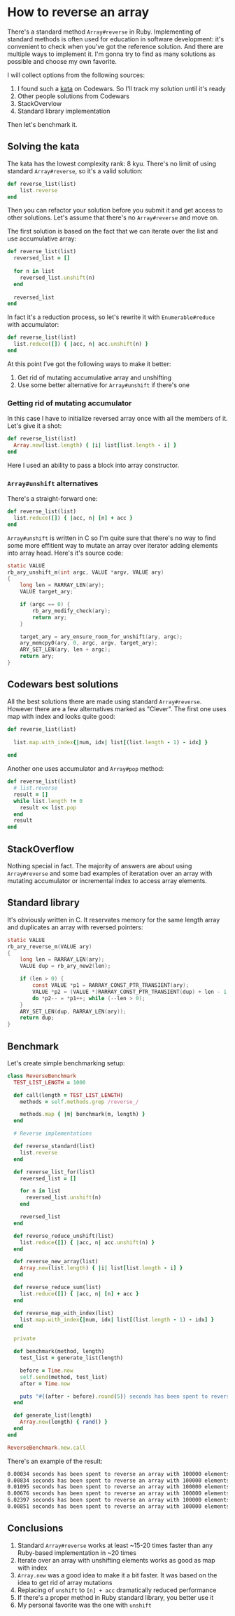 # How to reverse an array

There's a standard method `Array#reverse` in Ruby. Implementing of standard methods is often used for education in software development: it's convenient to check when you've got the reference solution. And there are multiple ways to implement it. I'm gonna try to find as many solutions as possible and choose my own favorite.

I will collect options from the following sources:

1. I found such a [kata](https://www.codewars.com/kata/53da6d8d112bd1a0dc00008b) on Codewars. So I'll track my solution until it's ready
2. Other people solutions from Codewars
2. StackOvervlow
3. Standard library implementation
  
Then let's benchmark it.

## Solving the kata

The kata has the lowest complexity rank: 8 kyu. There's no limit of using standard `Array#reverse`, so it's a valid solution:
 
```ruby
def reverse_list(list)
	list.reverse
end
```

Then you can refactor your solution before you submit it and get access to other solutions. Let's assume that there's no `Array#reverse` and move on.

The first solution is based on the fact that we can iterate over the list and use accumulative array:
 
```ruby
def reverse_list(list)
  reversed_list = []
	
  for n in list
    reversed_list.unshift(n)
  end
  
  reversed_list
end
```
 
In fact it's a reduction process, so let's rewrite it with `Enumerable#reduce` with accumulator:
 
```ruby
def reverse_list(list)
  list.reduce([]) { |acc, n| acc.unshift(n) }
end
```

At this point I've got the following ways to make it better:

1. Get rid of mutating accumulative array and unshifting
2. Use some better alternative for `Array#unshift` if there's one

### Getting rid of mutating accumulator

In this case I have to initialize reversed array once with all the members of it. Let's give it a shot:

```ruby
def reverse_list(list)
  Array.new(list.length) { |i| list[list.length - i] }
end
```

Here I used an ability to pass a block into array constructor.

### `Array#unshift` alternatives

There's a straight-forward one:

```ruby
def reverse_list(list)
  list.reduce([]) { |acc, n| [n] + acc }
end
```

`Array#unshift` is written in C so I'm quite sure that there's no way to find some more effitient way to mutate an array over iterator adding elements into array head. Here's it's source code:

```c
static VALUE
rb_ary_unshift_m(int argc, VALUE *argv, VALUE ary)
{
    long len = RARRAY_LEN(ary);
    VALUE target_ary;

    if (argc == 0) {
        rb_ary_modify_check(ary);
        return ary;
    }

    target_ary = ary_ensure_room_for_unshift(ary, argc);
    ary_memcpy0(ary, 0, argc, argv, target_ary);
    ARY_SET_LEN(ary, len + argc);
    return ary;
}
```

## Codewars best solutions

All the best solutions there are made using standard `Array#reverse`. However there are a few alternatives marked as "Clever". The first one uses map with index and looks quite good:

```ruby
def reverse_list(list)
  
  list.map.with_index{|num, idx| list[(list.length - 1) - idx] }
  
end
```

Another one uses accumulator and `Array#pop` method:

```ruby
def reverse_list(list)
  # list.reverse
  result = []
  while list.length != 0
    result << list.pop
  end
  result
end
```

## StackOverflow

Nothing special in fact. The majority of answers are about using `Array#reverse` and some bad examples of iteratation over an array with mutating accumulator or incremental index to access array elements.

## Standard library

It's obviously written in C. It reservates memory for the same length array and duplicates an array with reversed pointers:

```c
static VALUE
rb_ary_reverse_m(VALUE ary)
{
    long len = RARRAY_LEN(ary);
    VALUE dup = rb_ary_new2(len);

    if (len > 0) {
        const VALUE *p1 = RARRAY_CONST_PTR_TRANSIENT(ary);
        VALUE *p2 = (VALUE *)RARRAY_CONST_PTR_TRANSIENT(dup) + len - 1;
        do *p2-- = *p1++; while (--len > 0);
    }
    ARY_SET_LEN(dup, RARRAY_LEN(ary));
    return dup;
}
```

## Benchmark

Let's create simple benchmarking setup:

```ruby
class ReverseBenchmark
  TEST_LIST_LENGTH = 1000

  def call(length = TEST_LIST_LENGTH)
    methods = self.methods.grep /reverse_/

    methods.map { |m| benchmark(m, length) }
  end

  # Reverse implementations

  def reverse_standard(list)
    list.reverse
  end

  def reverse_list_for(list)
    reversed_list = []

    for n in list
      reversed_list.unshift(n)
    end

    reversed_list
  end

  def reverse_reduce_unshift(list)
    list.reduce([]) { |acc, n| acc.unshift(n) }
  end

  def reverse_new_array(list)
    Array.new(list.length) { |i| list[list.length - i] }
  end

  def reverse_reduce_sum(list)
    list.reduce([]) { |acc, n| [n] + acc }
  end

  def reverse_map_with_index(list)
    list.map.with_index{|num, idx| list[(list.length - 1) - idx] }
  end

  private

  def benchmark(method, length)
    test_list = generate_list(length)

    before = Time.now
    self.send(method, test_list)
    after = Time.now

    puts "#{(after - before).round(5)} seconds has been spent to reverse an array with #{length} elements by #{method}"
  end

  def generate_list(length)
    Array.new(length) { rand() }
  end
end

ReverseBenchmark.new.call
```

There's an example of the result:

```bash
0.00034 seconds has been spent to reverse an array with 100000 elements by reverse_standard
0.00834 seconds has been spent to reverse an array with 100000 elements by reverse_list_for
0.01095 seconds has been spent to reverse an array with 100000 elements by reverse_reduce_unshift
0.00676 seconds has been spent to reverse an array with 100000 elements by reverse_new_array
6.02397 seconds has been spent to reverse an array with 100000 elements by reverse_reduce_sum
0.00851 seconds has been spent to reverse an array with 100000 elements by reverse_map_with_index
```

## Conclusions

1. Standard `Array#reverse` works at least ~15-20 times faster than any Ruby-based implementation in ~20 times
2. Iterate over an array with unshifting elements works as good as map with index
3. `Array.new` was a good idea to make it a bit faster. It was based on the idea to get rid of array mutations
4. Replacing of `unshift` to `[n] + acc` dramatically reduced performance
5. If there's a proper method in Ruby standard library, you better use it
6. My personal favorite was the one with `unshift`
